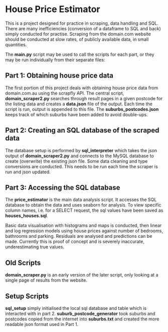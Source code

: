 # House Price Estimator
This is a project designed for practice in scraping, data handling and SQL. There are many inefficiencies (conversion of a dataframe to SQL and back) simply conducted for practise.
Scraping from the domain.com website should be conducted at slow rates, of publicly available data, in small quantities.

The **main.py** script may be used to call the scripts for each part, or they may be run individually from their separate files:

## Part 1: Obtaining house price data
The first portion of this project deals with obtaining house price data from domain.com.au using the scrapfly API. The central script, **domain_scraper2.py** searches through result pages in a given postcode for the listing data and creates a **data.json** file of the output. Each time the script is run, output is appended to this file. The **suburbs_postcodes.json** keeps track of which suburbs have been added to avoid double-ups.


## Part 2: Creating an SQL database of the scraped data
The database setup is performed by **sql_interpreter** which takes the json output of **domain_scraper2.py** and connects to the MySQL database to create (overwrite) the existing json file. Some data cleaning and type conversions are conducted. This needs to be run each time the scraper is run and json updated.


## Part 3: Accessing the SQL database
The **price_estimator** is the main data analysis script. It accesses the SQL database to obtain the data and uses seaborn for analysis. To view specific column names, i.e. for a SELECT request, the sql values have been saved as **houses_houses.sql**.

Basic data visualisation with histograms and maps is conducted, then linear and log regression models using house prices against number of bedrooms, bathrooms and parking. Residuals are analysed and predictions can be made. Currently this is proof of concept and is severely inaccurate, underestimating true values.




## Old Scripts
**domain_scraper.py** is an early version of the later script, only looking at a single page of results from the website.


## Setup Scripts
**sql_setup** simply initialised the local sql database and table which is interacted with in part 2.
**suburb_postcode_generator** took suburbs and postcodes copied from the internet into **suburbs.txt** and created the more readable json format used in Part 1.